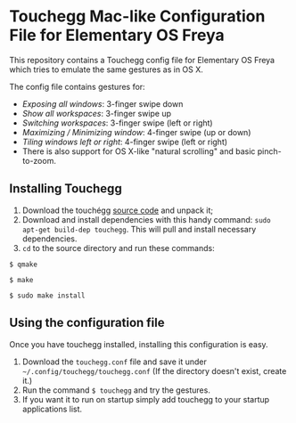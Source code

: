 # Touchegg Mac-like Configuration File for Elementary OS Freya

This repository contains a Touchegg config file for Elementary OS Freya which tries to emulate the same gestures as in OS X.

The config file contains gestures for:
  - *Exposing all windows*: 3-finger swipe down
  - *Show all workspaces*: 3-finger swipe up
  - *Switching workspaces*: 3-finger swipe (left or right)
  - *Maximizing / Minimizing window*: 4-finger swipe (up or down)
  - *Tiling windows left or right*: 4-finger swipe (left or right)
  - There is also support for OS X-like "natural scrolling" and basic pinch-to-zoom.

## Installing Touchegg
1. Download the touchégg [source code](https://code.google.com/p/touchegg/downloads/detail?name=touchegg-1.1.1.tar.gz&can=2&q=) and unpack it;
2. Download and install dependencies with this handy command: `` sudo apt-get build-dep touchegg ``. This will pull and install necessary dependencies.
3. ``cd`` to the source directory and run these commands:

``$ qmake``

``$ make``

``$ sudo make install``

## Using the configuration file

Once you have touchegg installed, installing this configuration is easy.
1. Download the ``touchegg.conf`` file and save it under ``~/.config/touchegg/touchegg.conf`` (If the directory doesn't exist, create it.)
2. Run the command ``$ touchegg`` and try the gestures.
3. If you want it to run on startup simply add touchegg to your startup applications list.
